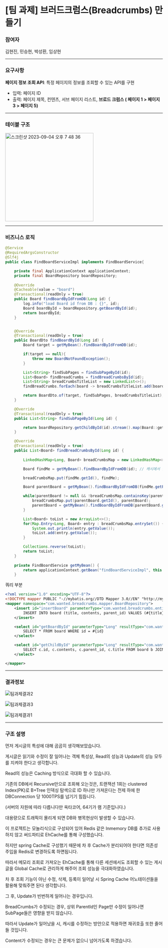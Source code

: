 # [팀 과제] 브러드크럼스(Breadcrumbs) 만들기

### 참여자
김현진, 민승현, 박성환, 임상현

---
### 요구사항
**페이지 정보 조회 API**: 특정 페이지의 정보를 조회할 수 있는 API를 구현

- 입력: 페이지 ID
- 출력: 페이지 제목, 컨텐츠, 서브 페이지 리스트, **브로드 크럼스 ( 페이지 1 > 페이지 3 > 페이지 5)**

---
### 테이블 구조
<img width="282" alt="스크린샷 2023-09-04 오후 7 48 36" src="https://github.com/tjdghks1994/wanted-pre-onboarding-backend/assets/57320084/4181dad7-c1d9-42b1-9932-dfe0faeebb4e">

---
### 비즈니스 로직
```java
@Service
@RequiredArgsConstructor
@Slf4j
public class FindBoardServiceImpl implements FindBoardService{

    private final ApplicationContext applicationContext;
    private final BoardRepository boardRepository;
    
    @Override
    @Cacheable(value = "board")
    @Transactional(readOnly = true)
    public Board findBoardByIdFromDB(Long id) {
        log.info("load Board id from DB : {}", id);
        Board boardById = boardRepository.getBoardById(id);
        return boardById;
    }


    @Override
    @Transactional(readOnly = true)
    public BoardDto findBoardById(Long id) {
        Board target = getMyBean().findBoardByIdFromDB(id);

        if(target == null){
            throw new BoardNotFoundException();
        }

        List<String> findSubPages = findSubPageById(id);
        List<Board> findBreadCrumbs = findBreadCrumbsById(id);
        List<String> breadCrumbsTitleList = new LinkedList<>();
        findBreadCrumbs.forEach(board -> breadCrumbsTitleList.add(board.getTitle()));

        return BoardDto.of(target, findSubPages, breadCrumbsTitleList);
    }

    @Override
    @Transactional(readOnly = true)
    public List<String> findSubPageById(Long id) {

        return boardRepository.getChildById(id).stream().map(Board::getTitle).toList();
    }

    @Override
    @Transactional(readOnly = true)
    public List<Board> findBreadCrumbsById(Long id) {
        
        LinkedHashMap<Long, Board> breadCrumbsMap = new LinkedHashMap<>();

        Board findMe = getMyBean().findBoardByIdFromDB(id); // 캐시에서 찾기

        breadCrumbsMap.put(findMe.getId(), findMe);

        Board parentBoard = getMyBean().findBoardByIdFromDB(findMe.getParentId()); // 캐시에서 찾기

        while(parentBoard != null && !breadCrumbsMap.containsKey(parentBoard.getId())) {
            breadCrumbsMap.put(parentBoard.getId(), parentBoard);
            parentBoard = getMyBean().findBoardByIdFromDB(parentBoard.getParentId());
        }

        List<Board> toList = new ArrayList<>();
        for(Map.Entry<Long, Board> entry : breadCrumbsMap.entrySet()) {
            System.out.println(entry.getValue());
            toList.add(entry.getValue());
        }

        Collections.reverse(toList);
        return toList;
    }
    
    private FindBoardService getMyBean() {
        return applicationContext.getBean("findBoardServiceImpl", this.getClass());
    }
```
쿼리 부분
```xml
<?xml version="1.0" encoding="UTF-8"?>
<!DOCTYPE mapper PUBLIC "-//mybatis.org//DTD Mapper 3.0//EN" "http://mybatis.org/dtd/mybatis-3-mapper.dtd">
<mapper namespace="com.wanted.breadcrumbs.mapper.BoardRepository">
    <insert id="insertBoard" parameterType="com.wanted.breadcrumbs.entity.board.Board">
        INSERT INTO board (title, contents, parent_id) VALUES (#{title}, #{contents}, #{parentId})
    </insert>

    <select id="getBoardById" parameterType="Long" resultType="com.wanted.breadcrumbs.entity.board.Board">
        SELECT * FROM board WHERE id = #{id}
    </select>

    <select id="getChildById" parameterType="Long" resultType="com.wanted.breadcrumbs.entity.board.Board">
        SELECT c.id, c.contents, c.parent_id, c.title FROM board b JOIN board c ON b.id = c.parent_id WHERE b.id = #{id}
    </select>

</mapper>
```


---
### 결과정보
![팀과제결과2](https://github.com/tjdghks1994/wanted-pre-onboarding-backend/assets/57320084/180765c8-25f0-4447-b094-1773e4824a95)

![팀과제결과3](https://github.com/tjdghks1994/wanted-pre-onboarding-backend/assets/57320084/c631bcac-8f0d-4662-b002-387bffb65e20)

![팀과제결과1](https://github.com/tjdghks1994/wanted-pre-onboarding-backend/assets/57320084/ac4ea852-a4bf-481c-8e07-e667d41c6709)

---
### 구조 설명
먼저 게시글의 특성에 대해 곰곰히 생각해보았습니다.

게시글은 읽기와 수정이 잘 일어나는 객체 특성상, Read의 성능과 Update의 성능 모두를 지켜야 한다고 생각합니다.

Read의 성능은 Caching 방식으로 극대화 할 수 있습니다.

기존의 DB에서 Recursive만으로 조회해 오는것은, 트랜잭션 1회는 clustered Index(PK)로 B+Tree 인덱싱 탐색으로 ID 하나만 가져온다는 전제 하에 한 DBConnection 당 1000TPS를 넘기기 힘듭니다.

(서버의 자원에 따라 다릅니다만 옥타코어, 64기가 램 기준입니다.)

대용량으로 트래픽이 몰리게 되면 DB와 병목현상이 발생할 수 있습니다.

이 프로젝트는 모놀리식으로 구성되어 있어 Redis 같은 Inmemory DB를 추가로 사용하지 않고 써드파티로 EhCache를 통해 구성했습니다.

하지만 spring Cache로 구성했기 때문에 차 후 Cache가 분리되어야 한다면 의존성 주입을 Redis로 변경하도록 하면됩니다.

따라서 메모리 조회로 가져오는 EhCache를 통해 다른 세션에서도 조회할 수 있는 게시글을 Global Cache로 관리하게 해주어 조회 성능을 극대화하였습니다.

차 후 조회 기능이 아닌 수정, 삭제, 등록이 일어날 시 Spring Cache 어노테이션들을 활용해 맞춰주면 된다 생각합니다.


그 후, Update가 빈번하게 일어나는 경우입니다.

BreadCrumbs가 수정되는 경우, 상위 ParentId인 Page만 수정이 일어나면 SubPage들은 영향을 받지 않습니다. 

따라서 Update가 일어났을 시, 캐시를 수정하는 방안으로 적용하면 재귀호출 또한 줄어들 것입니다.

Content가 수정되는 경우는 큰 문제가 없으니 넘어가도록 하겠습니다.
